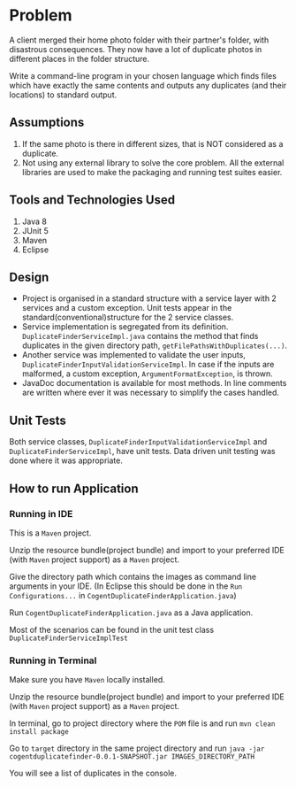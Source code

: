 # Problem
A client merged their home photo folder with their partner's folder, with disastrous consequences. They now have a lot of duplicate photos in different places in the folder structure.

Write a command-line program in your chosen language which finds files which have exactly the same contents and outputs any duplicates (and their locations) to standard output.

## Assumptions

1. If the same photo is there in different sizes, that is NOT considered as a duplicate.
2. Not using any external library to solve the core problem. All the external libraries are used to make the packaging and running test suites easier.

## Tools and Technologies Used

1. Java 8
2. JUnit 5
3. Maven
4. Eclipse

## Design

- Project is organised in a standard structure with a service layer with 2 services and a custom exception. Unit tests appear in the standard(conventional)structure for the 2 service classes.
- Service implementation is segregated from its definition. ```DuplicateFinderServiceImpl.java``` contains the method that finds duplicates in the given directory path,
```getFilePathsWithDuplicates(...)```.
- Another service was implemented to validate the user inputs,
```DuplicateFinderInputValidationServiceImpl```. In case if the inputs are malformed, a custom exception, ```ArgumentFormatException```, is thrown.
- JavaDoc documentation is available for most methods. In line comments are written where ever it was necessary to simplify the cases handled.

## Unit Tests
Both service classes, ```DuplicateFinderInputValidationServiceImpl``` and ```DuplicateFinderServiceImpl```, have unit tests. Data driven unit testing was done where it was appropriate.

## How to run Application
### Running in IDE
This is a ```Maven``` project.

Unzip the resource bundle(project bundle) and import to your preferred IDE (with ```Maven``` project support) as a ```Maven``` project.

Give the directory path which contains the images as command line arguments in your IDE. (In Eclipse this should be done in the ```Run Configurations...``` in ```CogentDuplicateFinderApplication.java```)

Run ```CogentDuplicateFinderApplication.java``` as a Java application.

Most of the scenarios can be found in the unit test class ```DuplicateFinderServiceImplTest```

### Running in Terminal

Make sure you have ```Maven``` locally installed.

Unzip the resource bundle(project bundle) and import to your preferred IDE (with ```Maven``` project support) as a ```Maven``` project.

In terminal, go to project directory where the ```POM``` file is and run ```mvn clean install package```

Go to ```target``` directory in the same project directory and run ```java -jar cogentduplicatefinder-0.0.1-SNAPSHOT.jar IMAGES_DIRECTORY_PATH``` 

You will see a list of duplicates in the console.

